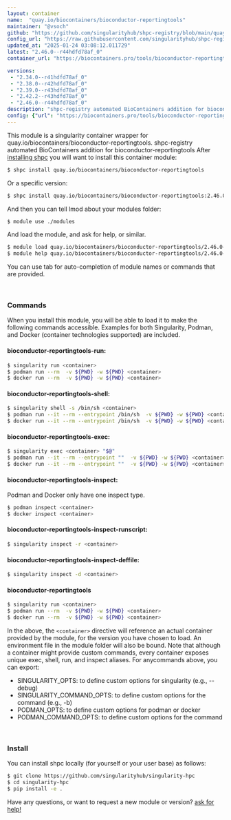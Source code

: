 ```yaml
---
layout: container
name:  "quay.io/biocontainers/bioconductor-reportingtools"
maintainer: "@vsoch"
github: "https://github.com/singularityhub/shpc-registry/blob/main/quay.io/biocontainers/bioconductor-reportingtools/container.yaml"
config_url: "https://raw.githubusercontent.com/singularityhub/shpc-registry/main/quay.io/biocontainers/bioconductor-reportingtools/container.yaml"
updated_at: "2025-01-24 03:08:12.011729"
latest: "2.46.0--r44hdfd78af_0"
container_url: "https://biocontainers.pro/tools/bioconductor-reportingtools"

versions:
 - "2.34.0--r41hdfd78af_0"
 - "2.38.0--r42hdfd78af_0"
 - "2.39.0--r43hdfd78af_0"
 - "2.42.2--r43hdfd78af_0"
 - "2.46.0--r44hdfd78af_0"
description: "shpc-registry automated BioContainers addition for bioconductor-reportingtools"
config: {"url": "https://biocontainers.pro/tools/bioconductor-reportingtools", "maintainer": "@vsoch", "description": "shpc-registry automated BioContainers addition for bioconductor-reportingtools", "latest": {"2.46.0--r44hdfd78af_0": "sha256:c956eb55323d02e1bdf014578a7f0696c7bb395b94e55b8c89f36c40350f9b69"}, "tags": {"2.34.0--r41hdfd78af_0": "sha256:562eeb71107b5cd1d97b05f3b52ff6f633a8454f260d157e01a0039e464b312b", "2.38.0--r42hdfd78af_0": "sha256:4e5413f45941249a49577b4432c1eeb48da5b369fa879283d0d29b1055259506", "2.39.0--r43hdfd78af_0": "sha256:7993cdca829936ec321e847177697c9098d2ec6900b7b2c991e48dea296828cc", "2.42.2--r43hdfd78af_0": "sha256:29275413dc9b214aec7b5a3775c0131e54f7dfcbb43389050cf1e3779e7ae292", "2.46.0--r44hdfd78af_0": "sha256:c956eb55323d02e1bdf014578a7f0696c7bb395b94e55b8c89f36c40350f9b69"}, "docker": "quay.io/biocontainers/bioconductor-reportingtools"}
---
```


This module is a singularity container wrapper for quay.io/biocontainers/bioconductor-reportingtools.
shpc-registry automated BioContainers addition for bioconductor-reportingtools
After [installing shpc](#install) you will want to install this container module:


```bash
$ shpc install quay.io/biocontainers/bioconductor-reportingtools
```

Or a specific version:

```bash
$ shpc install quay.io/biocontainers/bioconductor-reportingtools:2.46.0--r44hdfd78af_0
```

And then you can tell lmod about your modules folder:

```bash
$ module use ./modules
```

And load the module, and ask for help, or similar.

```bash
$ module load quay.io/biocontainers/bioconductor-reportingtools/2.46.0--r44hdfd78af_0
$ module help quay.io/biocontainers/bioconductor-reportingtools/2.46.0--r44hdfd78af_0
```

You can use tab for auto-completion of module names or commands that are provided.

<br>

### Commands

When you install this module, you will be able to load it to make the following commands accessible.
Examples for both Singularity, Podman, and Docker (container technologies supported) are included.

#### bioconductor-reportingtools-run:

```bash
$ singularity run <container>
$ podman run --rm  -v ${PWD} -w ${PWD} <container>
$ docker run --rm  -v ${PWD} -w ${PWD} <container>
```

#### bioconductor-reportingtools-shell:

```bash
$ singularity shell -s /bin/sh <container>
$ podman run --it --rm --entrypoint /bin/sh  -v ${PWD} -w ${PWD} <container>
$ docker run --it --rm --entrypoint /bin/sh  -v ${PWD} -w ${PWD} <container>
```

#### bioconductor-reportingtools-exec:

```bash
$ singularity exec <container> "$@"
$ podman run --it --rm --entrypoint ""  -v ${PWD} -w ${PWD} <container> "$@"
$ docker run --it --rm --entrypoint ""  -v ${PWD} -w ${PWD} <container> "$@"
```

#### bioconductor-reportingtools-inspect:

Podman and Docker only have one inspect type.

```bash
$ podman inspect <container>
$ docker inspect <container>
```

#### bioconductor-reportingtools-inspect-runscript:

```bash
$ singularity inspect -r <container>
```

#### bioconductor-reportingtools-inspect-deffile:

```bash
$ singularity inspect -d <container>
```



#### bioconductor-reportingtools

```bash
$ singularity run <container>
$ podman run --rm  -v ${PWD} -w ${PWD} <container>
$ docker run --rm  -v ${PWD} -w ${PWD} <container>
```


In the above, the `<container>` directive will reference an actual container provided
by the module, for the version you have chosen to load. An environment file in the
module folder will also be bound. Note that although a container
might provide custom commands, every container exposes unique exec, shell, run, and
inspect aliases. For anycommands above, you can export:

 - SINGULARITY_OPTS: to define custom options for singularity (e.g., --debug)
 - SINGULARITY_COMMAND_OPTS: to define custom options for the command (e.g., -b)
 - PODMAN_OPTS: to define custom options for podman or docker
 - PODMAN_COMMAND_OPTS: to define custom options for the command

<br>

### Install

You can install shpc locally (for yourself or your user base) as follows:

```bash
$ git clone https://github.com/singularityhub/singularity-hpc
$ cd singularity-hpc
$ pip install -e .
```

Have any questions, or want to request a new module or version? [ask for help!](https://github.com/singularityhub/singularity-hpc/issues)